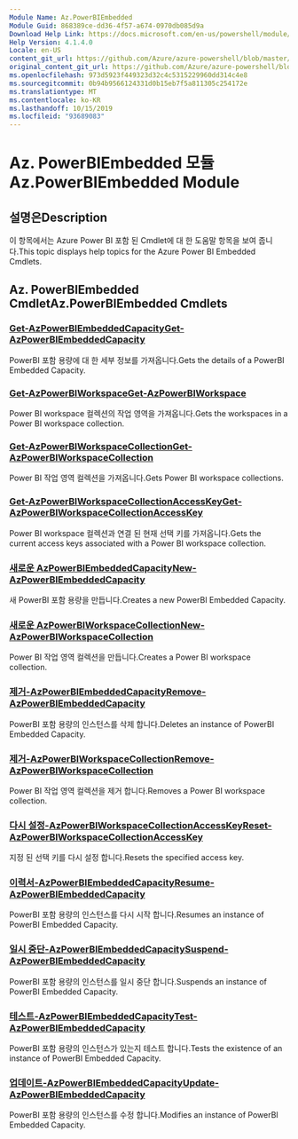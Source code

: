 ```yaml
---
Module Name: Az.PowerBIEmbedded
Module Guid: 868389ce-dd36-4f57-a674-0970db085d9a
Download Help Link: https://docs.microsoft.com/en-us/powershell/module/az.powerbiembedded
Help Version: 4.1.4.0
Locale: en-US
content_git_url: https://github.com/Azure/azure-powershell/blob/master/src/PowerBIEmbedded/PowerBIEmbedded/help/Az.PowerBIEmbedded.md
original_content_git_url: https://github.com/Azure/azure-powershell/blob/master/src/PowerBIEmbedded/PowerBIEmbedded/help/Az.PowerBIEmbedded.md
ms.openlocfilehash: 973d5923f449323d32c4c5315229960dd314c4e8
ms.sourcegitcommit: 0b94b9566124331d0b15eb7f5a811305c254172e
ms.translationtype: MT
ms.contentlocale: ko-KR
ms.lasthandoff: 10/15/2019
ms.locfileid: "93689083"
---
```

# <span data-ttu-id="56def-101">Az. PowerBIEmbedded 모듈</span><span class="sxs-lookup"><span data-stu-id="56def-101">Az.PowerBIEmbedded Module</span></span>
## <span data-ttu-id="56def-102">설명은</span><span class="sxs-lookup"><span data-stu-id="56def-102">Description</span></span>
<span data-ttu-id="56def-103">이 항목에서는 Azure Power BI 포함 된 Cmdlet에 대 한 도움말 항목을 보여 줍니다.</span><span class="sxs-lookup"><span data-stu-id="56def-103">This topic displays help topics for the Azure Power BI Embedded Cmdlets.</span></span>

## <span data-ttu-id="56def-104">Az. PowerBIEmbedded Cmdlet</span><span class="sxs-lookup"><span data-stu-id="56def-104">Az.PowerBIEmbedded Cmdlets</span></span>
### [<span data-ttu-id="56def-105">Get-AzPowerBIEmbeddedCapacity</span><span class="sxs-lookup"><span data-stu-id="56def-105">Get-AzPowerBIEmbeddedCapacity</span></span>](Get-AzPowerBIEmbeddedCapacity.md)
<span data-ttu-id="56def-106">PowerBI 포함 용량에 대 한 세부 정보를 가져옵니다.</span><span class="sxs-lookup"><span data-stu-id="56def-106">Gets the details of a PowerBI Embedded Capacity.</span></span>

### [<span data-ttu-id="56def-107">Get-AzPowerBIWorkspace</span><span class="sxs-lookup"><span data-stu-id="56def-107">Get-AzPowerBIWorkspace</span></span>](Get-AzPowerBIWorkspace.md)
<span data-ttu-id="56def-108">Power BI workspace 컬렉션의 작업 영역을 가져옵니다.</span><span class="sxs-lookup"><span data-stu-id="56def-108">Gets the workspaces in a Power BI workspace collection.</span></span>

### [<span data-ttu-id="56def-109">Get-AzPowerBIWorkspaceCollection</span><span class="sxs-lookup"><span data-stu-id="56def-109">Get-AzPowerBIWorkspaceCollection</span></span>](Get-AzPowerBIWorkspaceCollection.md)
<span data-ttu-id="56def-110">Power BI 작업 영역 컬렉션을 가져옵니다.</span><span class="sxs-lookup"><span data-stu-id="56def-110">Gets Power BI workspace collections.</span></span>

### [<span data-ttu-id="56def-111">Get-AzPowerBIWorkspaceCollectionAccessKey</span><span class="sxs-lookup"><span data-stu-id="56def-111">Get-AzPowerBIWorkspaceCollectionAccessKey</span></span>](Get-AzPowerBIWorkspaceCollectionAccessKey.md)
<span data-ttu-id="56def-112">Power BI workspace 컬렉션과 연결 된 현재 선택 키를 가져옵니다.</span><span class="sxs-lookup"><span data-stu-id="56def-112">Gets the current access keys associated with a Power BI workspace collection.</span></span>

### [<span data-ttu-id="56def-113">새로운 AzPowerBIEmbeddedCapacity</span><span class="sxs-lookup"><span data-stu-id="56def-113">New-AzPowerBIEmbeddedCapacity</span></span>](New-AzPowerBIEmbeddedCapacity.md)
<span data-ttu-id="56def-114">새 PowerBI 포함 용량을 만듭니다.</span><span class="sxs-lookup"><span data-stu-id="56def-114">Creates a new PowerBI Embedded Capacity.</span></span>

### [<span data-ttu-id="56def-115">새로운 AzPowerBIWorkspaceCollection</span><span class="sxs-lookup"><span data-stu-id="56def-115">New-AzPowerBIWorkspaceCollection</span></span>](New-AzPowerBIWorkspaceCollection.md)
<span data-ttu-id="56def-116">Power BI 작업 영역 컬렉션을 만듭니다.</span><span class="sxs-lookup"><span data-stu-id="56def-116">Creates a Power BI workspace collection.</span></span>

### [<span data-ttu-id="56def-117">제거-AzPowerBIEmbeddedCapacity</span><span class="sxs-lookup"><span data-stu-id="56def-117">Remove-AzPowerBIEmbeddedCapacity</span></span>](Remove-AzPowerBIEmbeddedCapacity.md)
<span data-ttu-id="56def-118">PowerBI 포함 용량의 인스턴스를 삭제 합니다.</span><span class="sxs-lookup"><span data-stu-id="56def-118">Deletes an instance of PowerBI Embedded Capacity.</span></span>

### [<span data-ttu-id="56def-119">제거-AzPowerBIWorkspaceCollection</span><span class="sxs-lookup"><span data-stu-id="56def-119">Remove-AzPowerBIWorkspaceCollection</span></span>](Remove-AzPowerBIWorkspaceCollection.md)
<span data-ttu-id="56def-120">Power BI 작업 영역 컬렉션을 제거 합니다.</span><span class="sxs-lookup"><span data-stu-id="56def-120">Removes a Power BI workspace collection.</span></span>

### [<span data-ttu-id="56def-121">다시 설정-AzPowerBIWorkspaceCollectionAccessKey</span><span class="sxs-lookup"><span data-stu-id="56def-121">Reset-AzPowerBIWorkspaceCollectionAccessKey</span></span>](Reset-AzPowerBIWorkspaceCollectionAccessKey.md)
<span data-ttu-id="56def-122">지정 된 선택 키를 다시 설정 합니다.</span><span class="sxs-lookup"><span data-stu-id="56def-122">Resets the specified access key.</span></span>

### [<span data-ttu-id="56def-123">이력서-AzPowerBIEmbeddedCapacity</span><span class="sxs-lookup"><span data-stu-id="56def-123">Resume-AzPowerBIEmbeddedCapacity</span></span>](Resume-AzPowerBIEmbeddedCapacity.md)
<span data-ttu-id="56def-124">PowerBI 포함 용량의 인스턴스를 다시 시작 합니다.</span><span class="sxs-lookup"><span data-stu-id="56def-124">Resumes an instance of PowerBI Embedded Capacity.</span></span>

### [<span data-ttu-id="56def-125">일시 중단-AzPowerBIEmbeddedCapacity</span><span class="sxs-lookup"><span data-stu-id="56def-125">Suspend-AzPowerBIEmbeddedCapacity</span></span>](Suspend-AzPowerBIEmbeddedCapacity.md)
<span data-ttu-id="56def-126">PowerBI 포함 용량의 인스턴스를 일시 중단 합니다.</span><span class="sxs-lookup"><span data-stu-id="56def-126">Suspends an instance of PowerBI Embedded Capacity.</span></span>

### [<span data-ttu-id="56def-127">테스트-AzPowerBIEmbeddedCapacity</span><span class="sxs-lookup"><span data-stu-id="56def-127">Test-AzPowerBIEmbeddedCapacity</span></span>](Test-AzPowerBIEmbeddedCapacity.md)
<span data-ttu-id="56def-128">PowerBI 포함 용량의 인스턴스가 있는지 테스트 합니다.</span><span class="sxs-lookup"><span data-stu-id="56def-128">Tests the existence of an instance of PowerBI Embedded Capacity.</span></span>

### [<span data-ttu-id="56def-129">업데이트-AzPowerBIEmbeddedCapacity</span><span class="sxs-lookup"><span data-stu-id="56def-129">Update-AzPowerBIEmbeddedCapacity</span></span>](Update-AzPowerBIEmbeddedCapacity.md)
<span data-ttu-id="56def-130">PowerBI 포함 용량의 인스턴스를 수정 합니다.</span><span class="sxs-lookup"><span data-stu-id="56def-130">Modifies  an instance of PowerBI Embedded Capacity.</span></span>

